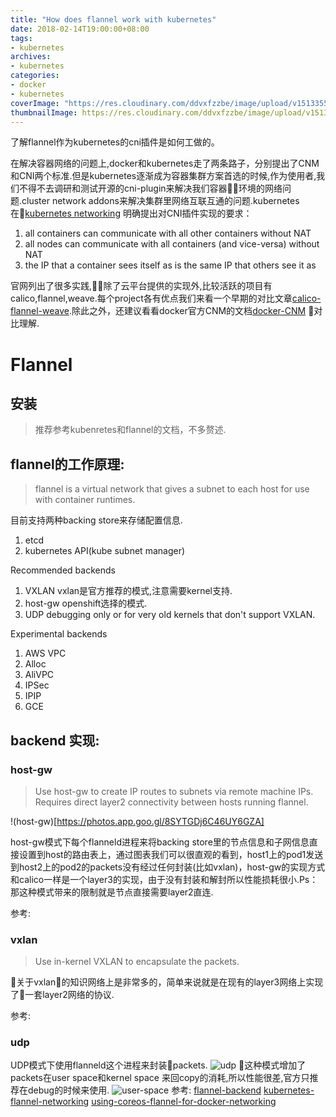 ```yaml
---
title: "How does flannel work with kubernetes"
date: 2018-02-14T19:00:00+08:00
tags:
- kubernetes
archives:
- kubernetes
categories:
- docker
- kubernetes
coverImage: "https://res.cloudinary.com/ddvxfzzbe/image/upload/v1513355392/ChMkJ1f8ljWIBAmcAA-gWT6p-0oAAWzegGSHVwAD6Bx012_telyks.jpg"
thumbnailImage: https://res.cloudinary.com/ddvxfzzbe/image/upload/v1513355321/Real_gaggav.png
---
```

了解flannel作为kubernetes的cni插件是如何工做的。
<!--more-->
在解决容器网络的问题上,docker和kubernetes走了两条路子，分别提出了CNM和CNI两个标准.但是kubernetes逐渐成为容器集群方案首选的时候,作为使用者,我们不得不去调研和测试开源的cni-plugin来解决我们容器环境的网络问题.cluster network addons来解决集群里网络互联互通的问题.kubernetes在[kubernetes networking](https://kubernetes.io/docs/concepts/cluster-administration/networking/) 明确提出对CNI插件实现的要求：
1. all containers can communicate with all other containers without NAT
2. all nodes can communicate with all containers (and vice-versa) without NAT
3. the IP that a container sees itself as is the same IP that others see it as

官网列出了很多实践,除了云平台提供的实现外,比较活跃的项目有calico,flannel,weave.每个project各有优点我们来看一个早期的对比文章[calico-flannel-weave](http://chunqi.li/2015/11/15/Battlefield-Calico-Flannel-Weave-and-Docker-Overlay-Network/).除此之外，还建议看看docker官方CNM的文档[docker-CNM](https://success.docker.com/article/networking)
对比理解.


# Flannel
## 安装
>   推荐参考kubenretes和flannel的文档，不多赘述.

## flannel的工作原理:
>   flannel is a virtual network that gives a subnet to each host for use with container runtimes.

目前支持两种backing store来存储配置信息.
1. etcd
2. kubernetes API(kube subnet manager)

Recommended backends
1. VXLAN      vxlan是官方推荐的模式,注意需要kernel支持.
2. host-gw    openshift选择的模式.
3. UDP        debugging only or for very old kernels that don't support VXLAN.

Experimental backends
1. AWS VPC
2. Alloc
3. AliVPC
4. IPSec
5. IPIP
6. GCE

## backend 实现:

### host-gw
> Use host-gw to create IP routes to subnets via remote machine IPs. Requires direct layer2 connectivity between hosts running flannel.

!(host-gw)[https://photos.app.goo.gl/8SYTGDj6C46UY6GZA]

host-gw模式下每个flanneld进程来将backing store里的节点信息和子网信息直接设置到host的路由表上，通过图表我们可以很直观的看到，host1上的pod1发送到host2上的pod2的packets没有经过任何封装(比如vxlan)，host-gw的实现方式和calico一样是一个layer3的实现，由于没有封装和解封所以性能损耗很小.Ps：那这种模式带来的限制就是节点直接需要layer2直连. 

参考:
[](https://github.com/coreos/flannel/blob/master/Documentation/backends.md)
[](https://docs.openshift.com/container-platform/3.4/architecture/additional_concepts/flannel.html)

### vxlan
> Use in-kernel VXLAN to encapsulate the packets.

关于vxlan的知识网络上是非常多的，简单来说就是在现有的layer3网络上实现了一套layer2网络的协议.

参考:
[](https://github.com/coreos/flannel/blob/master/Documentation/backends.md)
### udp
UDP模式下使用flanneld这个进程来封装packets.
![udp](https://photos.app.goo.gl/DVVqiSUhQSFrs96o7)
这种模式增加了packets在user space和kernel space 来回copy的消耗,所以性能很差,官方只推荐在debug的时候来使用.
![user-space](https://photos.app.goo.gl/FndVYFRxses2MaaD9)
参考:
[flannel-backend](https://github.com/coreos/flannel/blob/master/Documentation/backends.md)
[kubernetes-flannel-networking](https://blog.laputa.io/kubernetes-flannel-networking-6a1cb1f8ec7c)
[using-coreos-flannel-for-docker-networking](https://www.slideshare.net/lorispack/using-coreos-flannel-for-docker-networking)